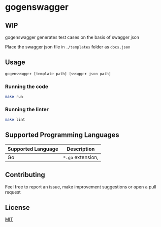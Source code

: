 # gogenswagger

## WIP

gogenswagger generates test cases on the basis of swagger json

Place the swagger json file in `./templates` folder as `docs.json`

## Usage

```bash
gogenswagger [template path] [swagger json path]
```

### Running the code

```bash
make run
```

### Running the linter

```bash
make lint
```

## Supported Programming Languages

| Supported Language | Description       |
| ------------------ | ----------------- |
| Go                 | `*.go` extension, |

## Contributing

Feel free to report an issue, make improvement suggestions or open a pull request

## License

[MIT](https://choosealicense.com/licenses/mit/)
